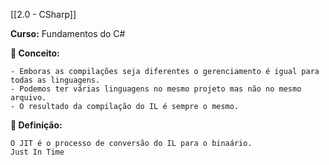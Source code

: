 [[2.0 - CSharp]]

**Curso:** Fundamentos do C# 

**📖 Conceito:**  

```
- Emboras as compilações seja diferentes o gerenciamento é igual para todas as linguagens.
- Podemos ter várias linguagens no mesmo projeto mas não no mesmo arquivo.
- O resultado da compilação do IL é sempre o mesmo.
```

**📖 Definição:**  

```
O JIT é o processo de conversão do IL para o binaário.
Just In Time
```
